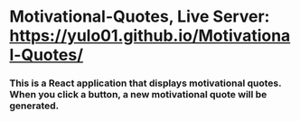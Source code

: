# Motivational-Quotes, Live Server: https://yulo01.github.io/Motivational-Quotes/

<h3>This is a React application that displays motivational quotes. When you click a button, a new motivational quote will be generated.</h3>
